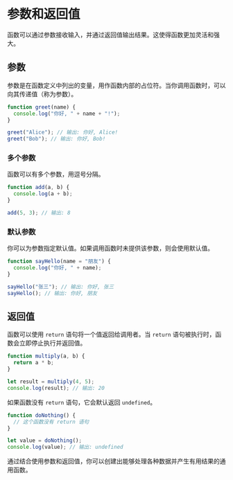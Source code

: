 # 参数和返回值

函数可以通过参数接收输入，并通过返回值输出结果。这使得函数更加灵活和强大。

## 参数

参数是在函数定义中列出的变量，用作函数内部的占位符。当你调用函数时，可以向其传递值（称为参数）。

```javascript
function greet(name) {
  console.log("你好, " + name + "!");
}

greet("Alice"); // 输出: 你好, Alice!
greet("Bob"); // 输出: 你好, Bob!
```

### 多个参数

函数可以有多个参数，用逗号分隔。

```javascript
function add(a, b) {
  console.log(a + b);
}

add(5, 3); // 输出: 8
```

### 默认参数

你可以为参数指定默认值。如果调用函数时未提供该参数，则会使用默认值。

```javascript
function sayHello(name = "朋友") {
  console.log("你好, " + name);
}

sayHello("张三"); // 输出: 你好, 张三
sayHello(); // 输出: 你好, 朋友
```

## 返回值

函数可以使用 `return` 语句将一个值返回给调用者。当 `return` 语句被执行时，函数会立即停止执行并返回值。

```javascript
function multiply(a, b) {
  return a * b;
}

let result = multiply(4, 5);
console.log(result); // 输出: 20
```

如果函数没有 `return` 语句，它会默认返回 `undefined`。

```javascript
function doNothing() {
  // 这个函数没有 return 语句
}

let value = doNothing();
console.log(value); // 输出: undefined
```

通过结合使用参数和返回值，你可以创建出能够处理各种数据并产生有用结果的通用函数。
